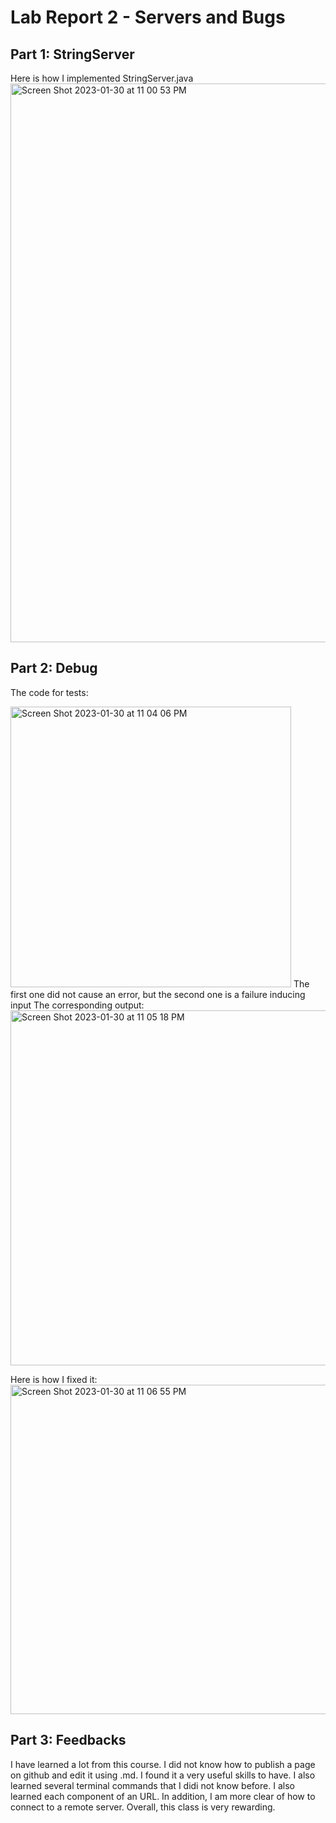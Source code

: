 
Lab Report 2 - Servers and Bugs
=========

Part 1: StringServer
---------
Here is how I implemented StringServer.java
<img width="894" alt="Screen Shot 2023-01-30 at 11 00 53 PM" src="https://user-images.githubusercontent.com/97763875/215689381-5dbadb29-d66b-453e-b964-e75e8e41433c.png">

Part 2: Debug
---------
The code for tests:

<img width="449" alt="Screen Shot 2023-01-30 at 11 04 06 PM" src="https://user-images.githubusercontent.com/97763875/215689941-5cddf2f7-0cd3-4025-a184-90246de92837.png">
The first one did not cause an error, but the second one is a failure inducing input
The corresponding output:

<img width="568" alt="Screen Shot 2023-01-30 at 11 05 18 PM" src="https://user-images.githubusercontent.com/97763875/215690075-d1b278a8-0907-4ff2-83b5-f8607e741e7f.png">

Here is how I fixed it:
<img width="527" alt="Screen Shot 2023-01-30 at 11 06 55 PM" src="https://user-images.githubusercontent.com/97763875/215690382-a40f7a04-62ed-4585-aa7b-790d92ec41d7.png">


Part 3: Feedbacks
---------
I have learned a lot from this course. I did not know how to publish a page on github and edit it using .md. I found it a very useful skills to have. I also learned several terminal commands that I didi not know before. I also learned each component of an URL. In addition, I am more clear of how to connect to a remote server. Overall, this class is very rewarding.  

